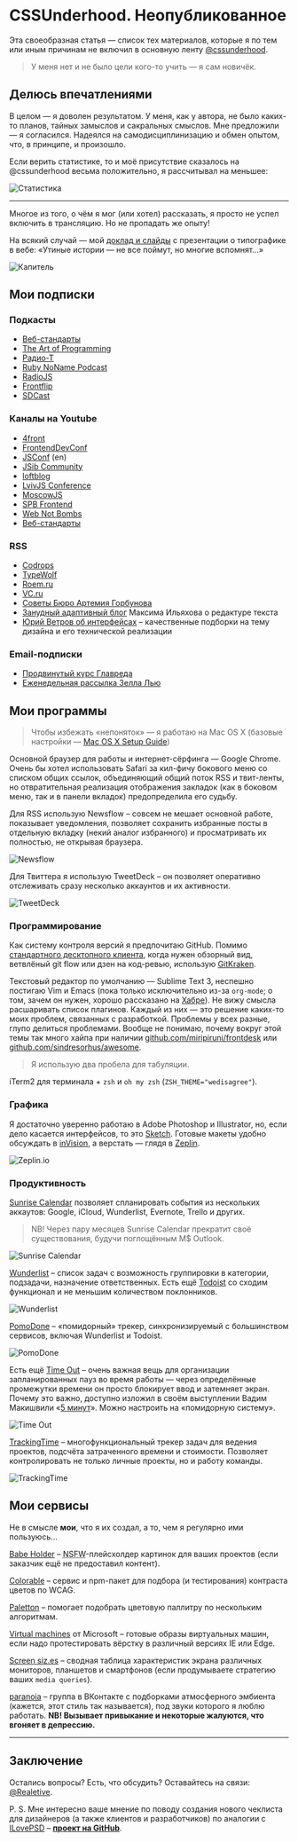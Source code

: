 CSSUnderhood. Неопубликованное
==============================

Эта своеобразная статья — список тех материалов, которые я по тем или иным причинам не включил в основную ленту [@cssunderhood](//cssunderhood.ru/realetive).

> У меня нет и не было цели кого-то учить — я сам новичёк.

## Делюсь впечатлениями

В целом — я доволен результатом. У меня, как у автора, не было каких-то планов, тайных замыслов и сакральных смыслов. Мне предложили — я согласился. Надеялся на самодисциплинизацию и обмен опытом, что, в принципе, и произошло.

Если верить статистике, то и моё присутствие сказалось на @cssunderhood весьма положительно, я рассчитывал на меньшее:

![Cтатистика](images/stats.png)

- - -

Многое из того, о чём я мог (или хотел) рассказать, я просто не успел включить в трансляцию. Но не пропадать же опыту!

На всякий случай — мой [доклад и слайды](//bit.ly/TypoTales) с презентации о типографике в вебе: «Утиные истории — не все поймут, но многие вспомнят…»

![Капитель](images/mayakovskiy.jpg)

Мои подписки
------------

### Подкасты

* [Веб-стандарты](//itunes.apple.com/ru/podcast/veb-standarty/id1080500016?mt=2)
* [The Art of Programming](//itunes.apple.com/ru/podcast/the-art-of-programming/id1046278525?mt=2)
* [Радио-Т](//itunes.apple.com/ru/podcast/radio-t/id256504435?mt=2)
* [Ruby NoName Podcast](//itunes.apple.com/ru/podcast/ruby-noname-podcast/id581390515?mt=2)
* [RadioJS](//itunes.apple.com/ru/podcast/radiojs/id904938655?mt=2)
* [Frontflip](//itunes.apple.com/ru/podcast/frontflip/id884716456?mt=2)
* [SDCast](//itunes.apple.com/ru/podcast/sdcast/id890468606?mt=2)

### Каналы на Youtube

* [4front](//www.youtube.com/channel/UCj3KH8jxwcT5zOrByWmNXhA/videos)
* [FrontendDevConf](//www.youtube.com/user/FrontendDevConf/videos)
* [JSConf](//www.youtube.com/user/jsconfeu/videos) (en)
* [JSib Community](//www.youtube.com/channel/UCmnYKBoddVb6GBlOJpZxFFg/videos)
* [loftblog](//www.youtube.com/user/loftblog/videos)
* [LvivJS Conference](//www.youtube.com/channel/UC6FuC3toXWdpNTVYdFd4quA)
* [MoscowJS](//www.youtube.com/user/moscowjs/videos)
* [SPB Frontend](//www.youtube.com/channel/UCWjDubFXv8I1vWEb47s9_IA/videos)
* [Web Not Bombs](//www.youtube.com/user/webnotbombsvideos/videos)
* [Веб-стандарты](//www.youtube.com/user/wstdays/videos)

### RSS

* [Codrops](//feeds2.feedburner.com/tympanus)
* [TypeWolf](//www.typewolf.com/feed)
* [Roem.ru](//roem.ru/rss/roem-all-news.xml)
* [VC.ru](//vc.ru/feed)
* [Советы Бюро Артемия Горбунова](//artgorbunov.ru/bb/soviet/rss/)
* [Занудный адаптивный блог](//maximilyahov.ru/blog/rss/) Максима Ильяхова о редактуре текста
* [Юрий Ветров об интерфейсах](//feeds.feedburner.com/jvetrau) – качественные подборки на тему дизайна и его технической реализации

### Email-подписки

* [Продвинутый курс Главреда](//maximilyahov.ru/glvrd-pro/)
* [Еженедельная рассылка Зелла Лью](//zellwk.com/)

Мои программы
-------------

> Чтобы избежать «непоняток» — я работаю на Mac OS X (базовые настройки — [Mac OS X Setup Guide](//sourabhbajaj.com/mac-setup))

Основной браузер для работы и интернет-сёрфинга — Google Chrome. Очень бы хотел использовать Safari за кил-фичу бокового меню со списком общих ссылок, объединяющий общий поток RSS и твит-ленты, но отвратительная реализация отображения закладок (как в боковом меню, так и в панели вкладок) предопределила его судьбу.

Для RSS использую Newsflow – совсем не мешает основной работе, показывает уведомления, позволяет сохранить избранные посты в отдельную вкладку (некий аналог избранного) и просматривать их полностью, не открывая браузера.

![Newsflow](images/newsflow.png)

Для Твиттера я использую TweetDeck – он позволяет оперативно отслеживать сразу несколько аккаунтов и их активности.

![TweetDeck](images/tweetdeck.png)

### Программирование

Как систему контроля версий я предпочитаю GitHub. Помимо [стандартного десктопного клиента](//desktop.github.com/), когда нужен обзорный вид, ветвлёный git flow или дзен на код-ревью, использую [GitKraken](//www.gitkraken.com/).

Текстовый редактор по умолчанию — Sublime Text 3, неспешно постигаю Vim и Emacs (пока только исключительно из-за `org-mode`; о том, зачем он нужен, хорошо рассказано на [Хабре](//habrahabr.ru/post/28098/)). Не вижу смысла расшаривать список плагинов. Каждый из них — это решение каких-то моих проблем, связанных с разработкой. Проблемы у всех разные, глупо делиться проблемами. Вообще не понимаю, почему вокруг этой темы так много хайпа при наличии [github.com/miripiruni/frontdesk](//github.com/miripiruni/frontdesk) или [github.com/sindresorhus/awesome](//github.com/sindresorhus/awesome).

> Я использую два пробела для табуляции.

iTerm2 для терминала + `zsh` и `oh my zsh` (`ZSH_THEME="wedisagree"`).

### Графика

Я достаточно уверенно работаю в Adobe Photoshop и Illustrator, но, если дело каcается интерфейсов, то это [Sketch](//www.sketchapp.com/). Готовые макеты удобно обсуждать в [inVision](//www.invisionapp.com/), а верстать — глядя в [Zeplin](//zeplin.io/).

![Zeplin.io](images/zeplin.png)

### Продуктивность

[Sunrise Calendar](//calendar.sunrise.am/) позволяет спланировать события из нескольких аккаутов: Google, iCloud, Wunderlist, Evernote, Trello и других.

> NB! Через пару месяцев Sunrise Calendar прекратит своё существования, будучи поглощённым M$ Outlook.

![Sunrise Calendar](images/sunrisecalendar.png)

[Wunderlist](//www.wunderlist.com) – список задач с возможность группировки в категории, подзадачи, назначение ответственных. Есть ещё [Todoist](//ru.todoist.com/) со сходим функционал и не меньшим количеством поклонников.

![Wunderlist](images/wunderlist.png)

[PomoDone](//pomodoneapp.com/) – «помидорный» трекер, синхронизируемый с большинством сервисов, включая Wunderlist и Todoist.

![PomoDone](images/pomodone.png)

Есть ещё [Time Out](//itunes.apple.com/us/app/time-out-break-reminders/id402592703?mt=12) – очень важная вещь для организации запланированных пауз во время работы — через определённые промежутки времени он просто блокирует ввод и затемняет экран. Почему это важно, доступно изложил в своём выступлении Вадим Макишвили «[5 минут](//youtu.be/iBHr8gKc5L8)». Можно настроить на «помидорную систему».

![Time Out](images/timeout.jpg)

[TrackingTime](//trackingtime.co/) – многофункциональный трекер задач для ведения проектов, подсчёта затраченного времени и стоимости. Позволяет контролировать не только личные проекты, но и работу команды.

![TrackingTime](images/trackingtime.png)

Мои сервисы
-----------

Не в смысле __мои__, что я их создал, а то, чем я регулярно ими пользуюсь…

[Babe Holder](//babeholder.pixoil.com/) – <abbr title="«Not safe for work», небезопасно для работы">NSFW</abbr>-плейсхолдер картинок для ваших проектов (если заказчик ещё не предоставил контент).

[Colorable](//jxnblk.com/colorable) – сервис и npm-пакет для подбора (и тестирования) контраста цветов по WCAG.

[Paletton](//paletton.com) – помогает подобрать цветовую паллитру по нескольким алгоритмам.

[Virtual machines](//developer.microsoft.com/en-us/microsoft-edge/tools/vms/) от Microsoft – готовые образы виртуальных машин, если надо протестировать вёрстку в различный версиях IE или Edge.

[Screen siz.es](//screensiz.es/) – сводная таблица характеристик экрана различных мониторов, планшетов и смартфонов (если продумываете стратегию ваших `media queries`).

[paranoia](//vk.com/parano_ia) – группа в ВКонтакте с подборками атмосферного эмбиента (кажется, этот стиль так называется), под звуки которого я люблю работать. __NB! Вызывает привыкание и некоторые жалуются, что вгоняет в депрессию.__

- - -

Заключение
----------

Остались вопросы? Есть, что обсудить? Оставайтесь на связи: [@Realetive](//twitter.com/realetive).

P. S. Мне интересно ваше мнение по поводу создания нового чеклиста для дизайнеров (а также клиентов и разработчиков) по аналогии с [ILovePSD](//i-love-psd.ru/) – __[проект на GitHub](//github.com/Realetive/client-designer-developer)__.
